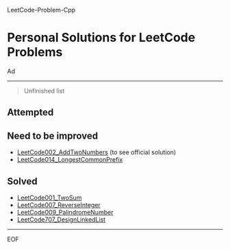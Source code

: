 LeetCode-Problem-Cpp

Personal Solutions for LeetCode Problems
================================================================================

Ad

--------------------------------------------------------------------------------

> Unfinished list

Attempted
--------------------------------------------------------------------------------

Need to be improved
--------------------------------------------------------------------------------

 - [LeetCode002_AddTwoNumbers](\LC000+\LeetCode002_AddTwoNumbers.cpp) (to see official solution)
 - [LeetCode014_LongestCommonPrefix](\LC000+\LeetCode014_LongestCommonPrefix.cpp)

Solved
--------------------------------------------------------------------------------

 - [LeetCode001_TwoSum](\LC000+\LeetCode001_TwoSum.cpp)
 - [LeetCode007_ReverseInteger](\LC000+\LeetCode007_ReverseInteger.cpp)
 - [LeetCode009_PalindromeNumber](\LC000+\LeetCode009_PalindromeNumber.cpp)
 - [LeetCode707_DesignLinkedList](\LC700+\LeetCode707_DesignLinkedList.cpp)

--------------------------------------------------------------------------------

EOF
